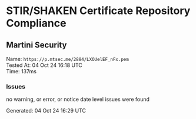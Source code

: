 # STIR/SHAKEN Certificate Repository Compliance

## Martini Security

Name: `https://p.mtsec.me/2884/LXOUelEF_nFx.pem`\
Tested At: 04 Oct 24 16:18 UTC\
Time: 137ms

### Issues

no warning, or error, or notice date level issues were found

Generated: 04 Oct 24 16:29 UTC